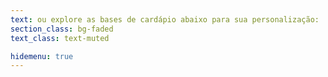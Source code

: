 ```yaml
---
text: ou explore as bases de cardápio abaixo para sua personalização:
section_class: bg-faded
text_class: text-muted

hidemenu: true
---
```

